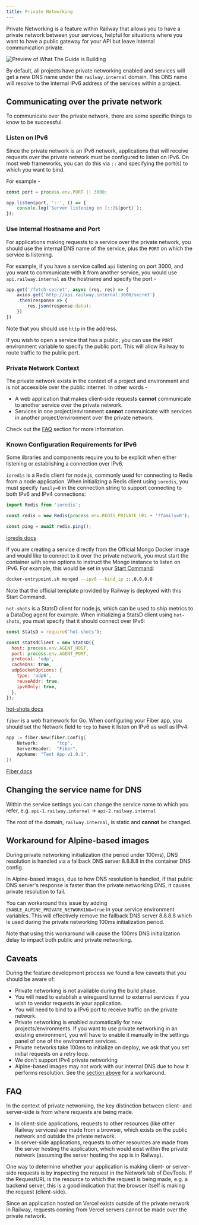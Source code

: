 ```yaml
---
title: Private Networking
---
```


Private Networking is a feature within Railway that allows you to have a private network between your services, helpful for situations where you want to have a public gateway for your API but leave internal communication private.

<Image src="https://res.cloudinary.com/railway/image/upload/v1686946888/docs/CleanShot_2023-06-16_at_16.21.08_2x_lgp9ne.png"
alt="Preview of What The Guide is Building"
layout="intrinsic"
width={1310} height={420} quality={100} />

By default, all projects have private networking enabled and services will get a new DNS name under the `railway.internal` domain. This DNS name will resolve to the internal IPv6 address of the services within a project.

## Communicating over the private network

To communicate over the private network, there are some specific things to know to be successful.

### Listen on IPv6

Since the private network is an IPv6 network, applications that will receive requests over the private network must be configured to listen on IPv6.  On most web frameworks, you can do this via `::` and specifying the port(s) to which you want to bind.

For example - 
```javascript
const port = process.env.PORT || 3000;

app.listen(port, '::', () => {
    console.log(`Server listening on [::]${port}`);
});
```

### Use Internal Hostname and Port

For applications making requests to a service over the private network, you should use the internal DNS name of the service, plus the `PORT` on which the service is listening.

For example, if you have a service called `api` listening on port 3000, and you want to communicate with it from another service, you would use `api.railway.internal` as the hostname and specify the port -

```javascript
app.get('/fetch-secret', async (req, res) => {
    axios.get('http://api.railway.internal:3000/secret')
    .then(response => {
        res.json(response.data);
    })
})
```

Note that you should use `http` in the address.

If you wish to open a service that has a public, you can use the `PORT` environment variable to specify the public port. This will allow Railway to route traffic to the public port.

### Private Network Context

The private network exists in the context of a project and environment and is not accessible over the public internet.  In other words -

- A web application that makes client-side requests **cannot** communicate to another service over the private network.
- Services in one project/environment **cannot** communicate with services in another project/environment over the private network.

Check out the [FAQ](#faq) section for more information.

### Known Configuration Requirements for IPv6

Some libraries and components require you to be explicit when either listening or establishing a connection over IPv6.

<Collapse title="ioredis">

`ioredis` is a Redis client for node.js, commonly used for connecting to Redis from a node application.  When initializing a Redis client using `ioredis`, you must specify `family=0` in the connection string to support connecting to both IPv6 and IPv4 connections:

```javascript
import Redis from 'ioredis';

const redis = new Redis(process.env.REDIS_PRIVATE_URL + '?family=0');

const ping = await redis.ping();
```

<a href="https://www.npmjs.com/package/ioredis" target="_blank">ioredis docs</a>

</Collapse>

<Collapse title="Mongo Docker image">

If you are creating a service directly from the Official Mongo Docker image and would like to connect to it over the private network, you must start the container with some options to instruct the Mongo instance to listen on IPv6. For example, this would be set in your [Start Command](/guides/start-command):

```bash
docker-entrypoint.sh mongod --ipv6 --bind_ip ::,0.0.0.0
```

Note that the official template provided by Railway is deployed with this Start Command.

</Collapse>

<Collapse title="hot-shots">

`hot-shots` is a StatsD client for node.js, which can be used to ship metrics to a DataDog agent for example.  When initializing a StatsD client using `hot-shots`, you must specify that it should connect over IPv6:

```javascript
const StatsD = require('hot-shots');

const statsdClient = new StatsD({
  host: process.env.AGENT_HOST,
  port: process.env.AGENT_PORT,
  protocol: 'udp',
  cacheDns: true,
  udpSocketOptions: {
    type: 'udp6',
    reuseAddr: true,
    ipv6Only: true,
  },
});
```

<a href="https://www.npmjs.com/package/hot-shots" target="_blank">hot-shots docs</a>

</Collapse>

<Collapse title="Go Fiber">

`fiber` is a web framework for Go.  When configuring your Fiber app, you should set the Network field to `tcp` to have it listen on IPv6 as well as IPv4:

```go
app := fiber.New(fiber.Config{
    Network:       "tcp",
    ServerHeader:  "Fiber",
    AppName: "Test App v1.0.1",
})
```

<a href="https://docs.gofiber.io/api/fiber#:~:text=json.Marshal-,Network,-string" target="_blank">Fiber docs</a>

</Collapse>


## Changing the service name for DNS

Within the service settings you can change the service name to which you refer, e.g. `api-1.railway.internal` -> `api-2.railway.internal`

The root of the domain, `railway.internal`, is static and **cannot** be changed.

## Workaround for Alpine-based images

During private networking initialization (the period under 100ms), DNS resolution is handled via a fallback DNS server 8.8.8.8 in the container DNS config.

In Alpine-based images, due to how DNS resolution is handled, if that public DNS server's response is faster than the private networking DNS, it causes private resolution to fail.

You can workaround this issue by adding `ENABLE_ALPINE_PRIVATE_NETWORKING=true` in your service environment variables.
This will effectively remove the fallback DNS server 8.8.8.8 which is used during the private networking 100ms initialization period.

<Banner variant="info">
Note that using this workaround will cause the 100ms DNS initialization delay to impact both public and private networking.
</Banner>

## Caveats

During the feature development process we found a few caveats that you should be aware of:

- Private networking is not available during the build phase.
- You will need to establish a wireguard tunnel to external services if you wish to vendor requests in your application.
- You will need to bind to a IPv6 port to receive traffic on the private network.
- Private networking is enabled automatically for new projects/environments. If you want to use private networking in an existing environment, you will have to enable it manually in the settings panel of one of the environment services.
- Private networks take 100ms to initialize on deploy, we ask that you set initial requests on a retry loop.
- We don't support IPv4 private networking
- Alpine-based images may not work with our internal DNS due to how it performs
  resolution. See the [section above](#workaround-for-alpine-based-images) for a workaround.

## FAQ

<Collapse title="What is a client side app, a sever side app, and what kind of app am I running?">

In the context of private networking, the key distinction between client- and server-side is from where requests are being made.
- In client-side applications, requests to other resources (like other Railway services) are made from a browser, which exists on the public network and outside the private network.
- In server-side applications, requests to other resources are made from the server hosting the application, which would exist within the private network (assuming the server hosting the app is in Railway).

One way to determine whether your application is making client- or server-side requests is by inspecting the request in the Network tab of DevTools.  If the RequestURL is the resource to which the request is being made, e.g. a backend server, this is a good indication that the browser itself is making the request (client-side).

</Collapse>

<Collapse title="What if I am making a request server-side, but from Vercel?">

Since an application hosted on Vercel exists outside of the private network in Railway, requests coming from Vercel servers cannot be made over the private network.

</Collapse>